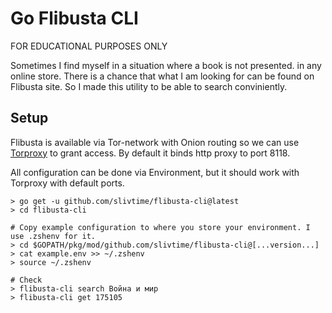 # Go Flibusta CLI

FOR EDUCATIONAL PURPOSES ONLY

Sometimes I find myself in a situation where a book is not presented.
in any online store. There is a chance that what I am looking 
for can be found on Flibusta site. So I made this utility to 
be able to search conviniently.

## Setup
Flibusta is available via Tor-network with Onion routing so we can use [Torproxy](https://github.com/dperson/torproxy)
to grant access. By default it binds http proxy to port 8118. 

All configuration can be done via Environment, but it should work with Torproxy with default ports.

```
> go get -u github.com/slivtime/flibusta-cli@latest
> cd flibusta-cli

# Copy example configuration to where you store your environment. I use .zshenv for it.
> cd $GOPATH/pkg/mod/github.com/slivtime/flibusta-cli@[...version...]  
> cat example.env >> ~/.zshenv
> source ~/.zshenv

# Check
> flibusta-cli search Война и мир
> flibusta-cli get 175105
```

